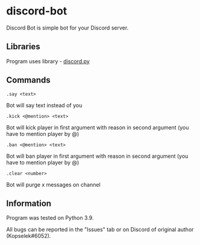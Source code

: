 # discord-bot

Discord Bot is simple bot for your Discord server.

## Libraries

Program uses library - [discord.py](https://pypi.org/project/discord.py/)

## Commands

```
.say <text>
```
Bot will say text instead of you

```
.kick <@mention> <text>
```
Bot will kick player in first argument with reason in second argument (you have to mention player by @)

```
.ban <@mention> <text>
```
Bot will ban player in first argument with reason in second argument (you have to mention player by @)


```
.clear <number>
```
Bot will purge x messages on channel

## Information

Program was tested on Python 3.9.

All bugs can be reported in the "Issues" tab or on Discord of original author (Kopselek#6052).